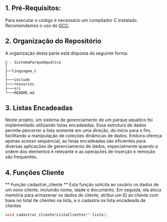 ## 1. Pré-Requisitos:

Para executar o código é necessário um compilador C instalado. Recomendamos o uso do [GCC](https://gcc.gnu.org/).

## 2. Organização do Repositório
A organização desta parte está disposta da seguinte forma:

``` 
📁 - SistemaParqueAquático
│
├──linguagem_C
│
├───include
├───resources
├───src
└───README.md
```

## 3. Listas Encadeadas
Neste projeto, um sistema de gerenciamento de um parque aquático foi implementado utilizando listas encadeadas. Essa estrutura de dados permite percorrer a lista somente em uma direção, do início para o fim, facilitando a manipulação de coleções dinâmicas de dados. Embora ofereça apenas acesso sequencial, as listas encadeadas são eficientes para diversas aplicações de gerenciamento de dados, especialmente quando a ordem dos elementos é relevante e as operações de inserção e remoção são frequentes.

## 4. Funções Cliente
** Função cadastrar_cliente **
Esta função solicita ao usuário os dados de um novo cliente, incluindo nome, idade e documento. Em seguida, ela aloca memória para armazenar os dados do cliente, atribui um ID ao cliente com base no total de clientes na lista, e o cadastra na lista encadeada de clientes
```c
void cadastrar_cliente(ListaClientes** lista);
```